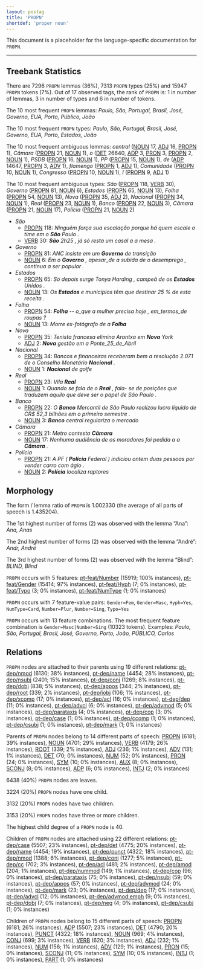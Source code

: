 ```yaml
---
layout: postag
title: 'PROPN'
shortdef: 'proper noun'
---
```


This document is a placeholder for the language-specific documentation
for `PROPN`.

--------------------------------------------------------------------------------

## Treebank Statistics

There are 7296 `PROPN` lemmas (36%), 7313 `PROPN` types (25%) and 15947 `PROPN` tokens (7%).
Out of 17 observed tags, the rank of `PROPN` is: 1 in number of lemmas, 3 in number of types and 6 in number of tokens.

The 10 most frequent `PROPN` lemmas: _Paulo, São, Portugal, Brasil, José, Governo, EUA, Porto, Público, João_

The 10 most frequent `PROPN` types:  _Paulo, São, Portugal, Brasil, José, Governo, EUA, Porto, Estados, João_

The 10 most frequent ambiguous lemmas: _central_ ([NOUN]() 17, [ADJ]() 16, [PROPN]() 1), _Câmara_ ([PROPN]() 21, [NOUN]() 1), _o_ ([DET]() 26640, [ADP]() 3, [PRON]() 3, [PROPN]() 2, [NOUN]() 1), _PSDB_ ([PROPN]() 16, [NOUN]() 1), _PP_ ([PROPN]() 15, [NOUN]() 1), _de_ ([ADP]() 14647, [PROPN]() 3, [ADV]() 1), _flamengo_ ([PROPN]() 1, [ADJ]() 1), _Comunidade_ ([PROPN]() 10, [NOUN]() 1), _Congresso_ ([PROPN]() 10, [NOUN]() 1), _I_ ([PROPN]() 9, [ADJ]() 1)

The 10 most frequent ambiguous types:  _São_ ([PROPN]() 118, [VERB]() 30), _Governo_ ([PROPN]() 81, [NOUN]() 6), _Estados_ ([PROPN]() 65, [NOUN]() 13), _Folha_ ([PROPN]() 54, [NOUN]() 13), _Nova_ ([PROPN]() 35, [ADJ]() 2), _Nacional_ ([PROPN]() 34, [NOUN]() 1), _Real_ ([PROPN]() 23, [NOUN]() 1), _Banco_ ([PROPN]() 22, [NOUN]() 3), _Câmara_ ([PROPN]() 21, [NOUN]() 17), _Polícia_ ([PROPN]() 21, [NOUN]() 2)


* _São_
  * [PROPN]() 118: _Ninguém força sua escalação porque há quem escale o time em o <b>São</b> Paulo ._
  * [VERB]() 30: _<b>São</b> 2h25 , já só resta um casal a a mesa ._
* _Governo_
  * [PROPN]() 81: _ANC insiste em um <b>Governo</b> de transição_
  * [NOUN]() 6: _Em o <b>Governo</b> , apesar_de a subida de o desemprego , continua a ser popular ._
* _Estados_
  * [PROPN]() 65: _Só depois surge Tonya Harding , campeã de os <b>Estados</b> Unidos ._
  * [NOUN]() 13: _Os <b>Estados</b> e municípios têm que destinar 25 % de esta receita ._
* _Folha_
  * [PROPN]() 54: _<b>Folha</b> -- o_que a mulher precisa hoje , em_termos_de roupas ?_
  * [NOUN]() 13: _Morre ex-fotógrafo de a <b>Folha</b>_
* _Nova_
  * [PROPN]() 35: _Tenista francesa elimina Arantxa em <b>Nova</b> York_
  * [ADJ]() 2: _<b>Nova</b> gestão em a Ponte_25_de_Abril_
* _Nacional_
  * [PROPN]() 34: _Bancos e financeiras receberam bem a resolução 2.071 de o Conselho Monetário <b>Nacional</b> ._
  * [NOUN]() 1: _<b>Nacional</b> de golfe_
* _Real_
  * [PROPN]() 23: _Vila <b>Real</b>_
  * [NOUN]() 1: _Quando se fala de o <b>Real</b> , fala- se de posições que traduzem aquilo que deve ser o papel de São Paulo ._
* _Banco_
  * [PROPN]() 22: _O <b>Banco</b> Mercantil de São Paulo realizou lucro líquido de CR$ 52,3 bilhões em o primeiro semestre ._
  * [NOUN]() 3: _<b>Banco</b> central regulariza o mercado_
* _Câmara_
  * [PROPN]() 21: _Metro contesta <b>Câmara</b>_
  * [NOUN]() 17: _Nenhuma audiência de os moradores foi pedida a a <b>Câmara</b> ._
* _Polícia_
  * [PROPN]() 21: _A PF ( <b>Polícia</b> Federal ) indiciou ontem duas pessoas por vender carro com ágio ._
  * [NOUN]() 2: _<b>Polícia</b> localiza raptores_

## Morphology

The form / lemma ratio of `PROPN` is 1.002330 (the average of all parts of speech is 1.435204).

The 1st highest number of forms (2) was observed with the lemma “Ana”: _Ana, Anas_

The 2nd highest number of forms (2) was observed with the lemma “André”: _Andr, André_

The 3rd highest number of forms (2) was observed with the lemma “Blind”: _BLIND, Blind_

`PROPN` occurs with 5 features: [pt-feat/Number]() (15919; 100% instances), [pt-feat/Gender]() (15414; 97% instances), [pt-feat/Hyph]() (7; 0% instances), [pt-feat/Typo]() (3; 0% instances), [pt-feat/NumType]() (1; 0% instances)

`PROPN` occurs with 7 feature-value pairs: `Gender=Fem`, `Gender=Masc`, `Hyph=Yes`, `NumType=Card`, `Number=Plur`, `Number=Sing`, `Typo=Yes`

`PROPN` occurs with 13 feature combinations.
The most frequent feature combination is `Gender=Masc|Number=Sing` (10323 tokens).
Examples: _Paulo, São, Portugal, Brasil, José, Governo, Porto, João, PÚBLICO, Carlos_


## Relations

`PROPN` nodes are attached to their parents using 19 different relations: [pt-dep/nmod]() (6130; 38% instances), [pt-dep/name]() (4454; 28% instances), [pt-dep/nsubj]() (2401; 15% instances), [pt-dep/conj]() (1269; 8% instances), [pt-dep/dobj]() (838; 5% instances), [pt-dep/appos]() (344; 2% instances), [pt-dep/root]() (339; 2% instances), [pt-dep/iobj]() (106; 1% instances), [pt-dep/xcomp]() (17; 0% instances), [pt-dep/acl]() (16; 0% instances), [pt-dep/dep]() (11; 0% instances), [pt-dep/advcl]() (6; 0% instances), [pt-dep/advmod]() (5; 0% instances), [pt-dep/parataxis]() (4; 0% instances), [pt-dep/cop]() (3; 0% instances), [pt-dep/case]() (1; 0% instances), [pt-dep/ccomp]() (1; 0% instances), [pt-dep/csubj]() (1; 0% instances), [pt-dep/mark]() (1; 0% instances)

Parents of `PROPN` nodes belong to 14 different parts of speech: [PROPN]() (6181; 39% instances), [NOUN]() (4701; 29% instances), [VERB]() (4179; 26% instances), [ROOT]() (339; 2% instances), [ADJ]() (236; 1% instances), [ADV]() (131; 1% instances), [DET]() (70; 0% instances), [NUM]() (52; 0% instances), [PRON]() (24; 0% instances), [SYM]() (10; 0% instances), [AUX]() (8; 0% instances), [SCONJ]() (8; 0% instances), [ADP]() (6; 0% instances), [INTJ]() (2; 0% instances)

6438 (40%) `PROPN` nodes are leaves.

3224 (20%) `PROPN` nodes have one child.

3132 (20%) `PROPN` nodes have two children.

3153 (20%) `PROPN` nodes have three or more children.

The highest child degree of a `PROPN` node is 40.

Children of `PROPN` nodes are attached using 22 different relations: [pt-dep/case]() (5507; 23% instances), [pt-dep/det]() (4775; 20% instances), [pt-dep/name]() (4454; 19% instances), [pt-dep/punct]() (4322; 18% instances), [pt-dep/nmod]() (1388; 6% instances), [pt-dep/conj]() (1277; 5% instances), [pt-dep/cc]() (702; 3% instances), [pt-dep/acl]() (481; 2% instances), [pt-dep/amod]() (204; 1% instances), [pt-dep/nummod]() (149; 1% instances), [pt-dep/cop]() (96; 0% instances), [pt-dep/parataxis]() (75; 0% instances), [pt-dep/nsubj]() (59; 0% instances), [pt-dep/appos]() (57; 0% instances), [pt-dep/advmod]() (24; 0% instances), [pt-dep/mark]() (23; 0% instances), [pt-dep/dep]() (17; 0% instances), [pt-dep/advcl]() (12; 0% instances), [pt-dep/advmod:emph]() (9; 0% instances), [pt-dep/dobj]() (7; 0% instances), [pt-dep/neg]() (4; 0% instances), [pt-dep/csubj]() (1; 0% instances)

Children of `PROPN` nodes belong to 15 different parts of speech: [PROPN]() (6181; 26% instances), [ADP]() (5507; 23% instances), [DET]() (4790; 20% instances), [PUNCT]() (4322; 18% instances), [NOUN]() (969; 4% instances), [CONJ]() (699; 3% instances), [VERB]() (620; 3% instances), [ADJ]() (232; 1% instances), [NUM]() (156; 1% instances), [ADV]() (129; 1% instances), [PRON]() (15; 0% instances), [SCONJ]() (11; 0% instances), [SYM]() (10; 0% instances), [INTJ]() (1; 0% instances), [PART]() (1; 0% instances)

